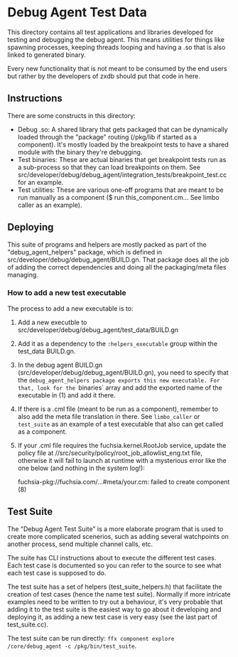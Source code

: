 # Debug Agent Test Data

This directory contains all test applications and libraries developed for testing and debugging
the debug agent. This means utilities for things like spawning processes, keeping threads looping
and having a .so that is also linked to generated binary.

Every new functionality that is not meant to be consumed by the end users but rather by the
developers of zxdb should put that code in here.

## Instructions

There are some constructs in this directory:

- Debug .so: A shared library that gets packaged that can be dynamically loaded through the
  "package" routing (/pkg/lib if started as a component). It's mostly loaded by the breakpoint tests
  to have a shared module with the binary they're debugging.
- Test binaries: These are actual binaries that get breakpoint tests run as a sub-process so that
  they can load breakpoints on them.
  See src/developer/debug/debug_agent/integration_tests/breakpoint_test.cc for an example.
- Test utilities: These are various one-off programs that are meant to be run manually as a
  component ($ run this_component.cm... See limbo caller as an example).

## Deploying

This suite of programs and helpers are mostly packed as part of the "debug_agent_helpers" package,
which is defined in src/developer/debug/debug_agent/BUILD.gn. That package does all the job of
adding the correct dependencies and doing all the packaging/meta files managing.

### How to add a new test executable

The process to add a new executable is to:

1. Add a new executble to src/developer/debug/debug_agent/test_data/BUILD.gn
2. Add it as a dependency to the `:helpers_executable` group within the test_data BUILD.gn.
3. In the debug agent BUILD.gn (src/developer/debug/debug_agent/BUILD.gn), you need to specify that
   the `debug_agent_helpers package exports this new executable. For that, look for the `binaries`
   array and add the exported name of the executable in (1) and add it there.
4. If there is a .cml file (meant to be run as a component), remember to also add the meta file
   translation in there. See `limbo_caller` or `test_suite` as an example of a test executable that
   also can get called as a component.
5. If your .cml file requires the fuchsia.kernel.RootJob service, update the
   policy file at //src/security/policy/root_job_allowlist_eng.txt file,
   otherwise it will fail to launch at runtime with a mysterious error like the
   one below (and nothing in the system log!):

     fuchsia-pkg://fuchsia.com/...#meta/your.cm: failed to create component (8)

## Test Suite

The "Debug Agent Test Suite" is a more elaborate program that is used to create more complicated
scenerios, such as adding several watchpoints on another process, send multiple channel calls, etc.

The suite has CLI instructions about to execute the different test cases. Each test case is
documented so you can refer to the source to see what each test case is supposed to do.

The test suite has a set of helpers (test_suite_helpers.h) that facilitate the creation of test
cases (hence the name test suite). Normally if more intricate examples need to be written to try out
a behaviour, it's very probable that adding it to the test suite is the easiest way to go about it
developing and deploying it, as adding a new test case is very easy (see the last part of
test_suite.cc).

The test suite can be run directly: `ffx component explore /core/debug_agent -c /pkg/bin/test_suite`.
